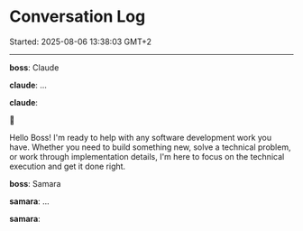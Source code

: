 # Conversation Log

Started: 2025-08-06 13:38:03 GMT+2

---

**boss**: Claude

**claude**: ...

**claude**: 

🦧

Hello Boss! I'm ready to help with any software development work you have. Whether you need to build something new, solve a technical problem, or work through implementation details, I'm here to focus on the technical execution and get it done right.



**boss**: Samara

**samara**: ...

**samara**: 

